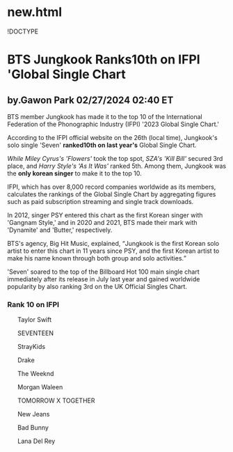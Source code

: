 # new.html
!DOCTYPE <html>
<head>
  <title> Notícia.html</title>
  <body> 
  <h1> BTS Jungkook Ranks10th on IFPI 'Global Single Chart</h1> 
  <h2> by.Gawon Park 02/27/2024 02:40 ET </h2>
    <p>
      BTS member Jungkook has made it to the top 10 of the International Federation of the Phonographic Industry <abbr>(IFPI)</abbr> '2023 Global Single Chart.'
    </p>
    <p>
      According to the IFPI official website on the 26th (local time), Jungkook's solo single 'Seven' <strong> ranked10th on last year's</strong> Global Single Chart.
    </p>
<p>
  <em> While Miley Cyrus's 'Flowers'</em> took the top spot, <em>SZA's 'Kill Bill'</em> secured 3rd place, and <em>Harry Style's 'As It Was'</em> ranked 5th. Among them, Jungkook was the <strong>only korean singer</strong> to make it to the top 10.
</p>
<p>IFPI, which has over 8,000 record companies worldwide as its members, calculates the rankings of the Global Single Chart by aggregating figures such as paid subscription streaming and single track downloads.
</p>    
    <p>In 2012, singer PSY entered this chart as the first Korean singer with 'Gangnam Style,' and in 2020 and 2021, BTS made their mark with 'Dynamite' and 'Butter,' respectively.
</p>
    <p>BTS's agency, Big Hit Music, explained, <q>Jungkook is the first Korean solo artist to enter this chart in 11 years since PSY, and the first Korean artist to make his name known through both group and solo activities.</q>
</p>
    <p>
      'Seven' soared to the top of the Billboard Hot 100 main single chart immediately after its release in July last year and gained worldwide popularity by also ranking 3rd on the UK Official Singles Chart.
    </p>
    <Photo=IFPI, Big Hit Music>
    <Translated by=Gawon Park(Dispatch)>
      <h3> Rank 10 on IFPI</h3>
      <ul> Taylor Swift </ul>
      <ul> SEVENTEEN </ul>
      <ul> StrayKids </ul>
      <ul> Drake</ul>
      <ul> The Weeknd </ul>
      <ul>Morgan Waleen</ul>
      <ul>TOMORROW X TOGETHER </ul>
      <ul>New Jeans</ul>
      <ul>Bad Bunny</ul>
      <ul>Lana Del Rey</ul>
  </body>
</head>
  </body>
</head>

